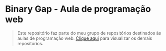 # Binary Gap - Aula de programação web

> Este repositório faz parte do meu grupo de repositórios destinados às aulas de programação web. [Clique aqui](https://github.com/gabrielcilico/programacao-web-petshop-bootstrap) para visualizar os demais repositórios.
